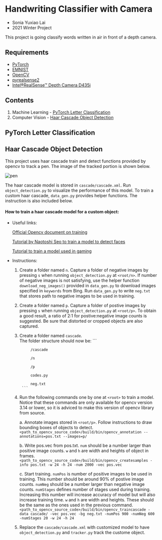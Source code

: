 # Handwriting Classifier with Camera
* Sonia Yuxiao Lai
* 2021 Winter Project

This project is going classify words written in air in front of a depth camera.

## Requirements
* [PyTorch](https://pytorch.org/get-started/locally/)
* [EMNIST](https://www.nist.gov/itl/products-and-services/emnist-dataset) 
* [OpenCV](https://opencv.org/#)
* [pyrealsense2](https://intelrealsense.github.io/librealsense/python_docs/_generated/pyrealsense2.html)
* [Intel&reg;RealSense&trade; Depth Camera D435i](https://www.intelrealsense.com/depth-camera-d435i/)

## Contents
1. Machine Learning - [PyTorch Letter Classification](#pytorch-letter-classification)
2. Computer Vision - [Haar Cascade Object Detection](#haar-cascade-object-detection)

## PyTorch Letter Classification

## Haar Cascade Object Detection
This project uses haar cascade train and detect functions provided by opencv to track a pen. The image of the 
tracked portion is shown below.

![pen]()

The haar cascade model is stored in `cascade/cascade.xml`. Run `object_detection.py` to visualize the performance 
of this model. To train a custom haar cascade, `data_gen.py` provides helper functions. The instruction is
also included below.  

#### How to train  a haar cascade model for a custom object:
- Useful links:

    [Official Opencv document on training](https://docs.opencv.org/3.4/dc/d88/tutorial_traincascade.html)

    [Tutorial by Naotoshi Seo to train a model to detect faces](http://note.sonots.com/SciSoftware/haartraining.html)

    [Tutorial to train a model used in gaming](https://www.youtube.com/watch?v=XrCAvs9AePM)

- Instructions: 

    1. Create a folder named `n`. Capture a folder of negative images by pressing `s` when running `object_detection.py` 
        at `<root/n>`. If number of negative images is not satisfying, use the helper function `download_neg_images()` 
        provided in `data_gen.py` to download images specified in `keywords` from Bing. Run `data_gen.py` to write `neg.txt` that stores path to negative images to be used in training.
    2. Create a folder named `p`. Capture a folder of postive images by pressing `s` when running `object_detection.py` 
        at `<root/p>`. To obtain a good result, a ratio of 2:1 for postive:negative image counts is suggested. Be sure 
        that distorted or cropped objects are also captured.
    3. Create a folder named `cascade`.    
        The folder structure should now be:
            ```
            <root>

                /cascade
            
                /n
            
                /p
            
                codes.py
            
                neg.txt
            ```
    3. Run the following commands one by one at `<root>` to train a model. Notice that these commands are only available for opencv version 3.14 or lower, so it is adviced to make this version of opencv library from source. 

        a. Annotate images stored in `<root/p>`. Follow instructions to draw bounding boxes of objects to detect.
        `<path_to_opencv_source_code>/build/bin/opencv_annotation --annotations=pos.txt --images=p/`
        
        b. Write pos.vec from pos.txt. 
        `num` should be a number larger than positive image counts.
        `w` and `h` are width and heights of object in frames.
        `<path_to_opencv_source_code>/build/bin/opencv_createsamples -info pos.txt -w 24 -h 24 -num 2000 -vec pos.vec`
        
        c. Start training. 
        `numPos` is number of positive images to be used in training. This number should be around 90% of 
        postive image counts.
        `numNeg` should be a number larger than negative image counts.
        `numStages` defines number of stages used during training. Increasing this number will increase accuracy of model
            but will also increase training time.
        `w` and `h` are width and heights. These should be the same as the ones used in the previous command.
        `<path_to_opencv_source_code>/build/bin/opencv_traincascade -data cascade/ -vec pos.vec -bg neg.txt -numPos 900 -numNeg 600 -numStages 20 -w 24 -h 24`
    
    4. Replace the `cascade/cascade.xml` with customized model to have `object_detection.py` and `tracker.py` track the custome object. 
   